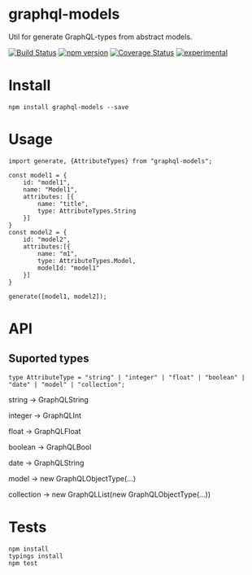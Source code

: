 # graphql-models
Util for generate GraphQL-types from abstract models.

[![Build Status](https://travis-ci.org/arvitaly/graphql-models.svg?branch=master)](https://travis-ci.org/arvitaly/graphql-models)
[![npm version](https://badge.fury.io/js/graphql-models.svg)](https://badge.fury.io/js/graphql-models)
[![Coverage Status](https://coveralls.io/repos/github/arvitaly/graphql-models/badge.svg?branch=master)](https://coveralls.io/github/arvitaly/graphql-models?branch=master)
[![experimental](http://badges.github.io/stability-badges/dist/experimental.svg)](http://github.com/badges/stability-badges)

# Install

    npm install graphql-models --save

# Usage

    import generate, {AttributeTypes} from "graphql-models";
    
    const model1 = {
        id: "model1",
        name: "Model1",
        attributes: [{
            name: "title",
            type: AttributeTypes.String
        }]
    }
    const model2 = {
        id: "model2",
        attributes:[{
            name: "m1",
            type: AttributeTypes.Model,
            modelId: "model1"
        }]
    }

    generate([model1, model2]);

# API

## Suported types

    type AttributeType = "string" | "integer" | "float" | "boolean" | "date" | "model" | "collection";

string -> GraphQLString

integer -> GraphQLInt

float -> GraphQLFloat

boolean -> GraphQLBool

date -> GraphQLString

model -> new GraphQLObjectType(...)

collection -> new GraphQLList(new GraphQLObjectType(...))

# Tests

    npm install
    typings install
    npm test